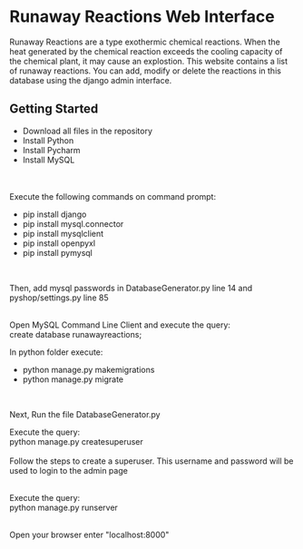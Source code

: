 <h1>Runaway Reactions Web Interface</h1>

Runaway Reactions are a type exothermic chemical reactions. When the heat generated by the chemical reaction exceeds the cooling capacity of the chemical plant, it may cause an explostion. This website contains a list of runaway reactions. You can add, modify or delete the reactions in this database using the django admin interface.


<h2>Getting Started</h2>

<ul>
<li>Download all files in the repository</li>
<li>Install Python</li>
<li>Install Pycharm</li>
<li>Install MySQL</li>
</ul>

<br><br>
Execute the following commands on command prompt:
<br>
<ul>
<li>pip install django</li>
<li>pip install mysql.connector</li>
<li>pip install mysqlclient</li>
<li>pip install openpyxl</li>
<li>pip install pymysql</li>
</ul><br>

Then, add mysql passwords in DatabaseGenerator.py line 14 and pyshop/settings.py line 85<br><br>

Open MySQL Command Line Client and execute the query:<br>
create database runawayreactions;

In python folder execute:
<ul>
<li>python manage.py makemigrations</li>
<li>python manage.py migrate</li>
</ul><br>

Next, Run the file DatabaseGenerator.py

Execute the query:<br>
python manage.py createsuperuser<br><br>
Follow the steps to create a superuser. This username and password will be used to login to the admin page<br><br>

Execute the query:<br>
python manage.py runserver<br><br>

Open your browser enter "localhost:8000"
